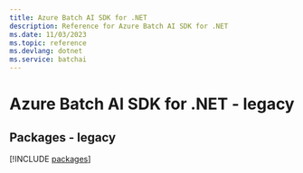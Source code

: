 ```yaml
---
title: Azure Batch AI SDK for .NET
description: Reference for Azure Batch AI SDK for .NET
ms.date: 11/03/2023
ms.topic: reference
ms.devlang: dotnet
ms.service: batchai
---
```

# Azure Batch AI SDK for .NET - legacy
## Packages - legacy
[!INCLUDE [packages](batch-ai-index.md)]